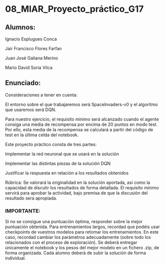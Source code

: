 # 08_MIAR_Proyecto_práctico_G17

## Alumnos:

Ignacio Esplugues Conca

Jair Francisco Flores Farfan

Juan José Galiana Merino

Mario David Soria Vilca



## Enunciado:

Consideraciones a tener en cuenta:

El entorno sobre el que trabajaremos será SpaceInvaders-v0 y el algoritmo que usaremos será DQN.

Para nuestro ejercicio, el requisito mínimo será alcanzado cuando el agente consiga una media de recompensa por encima de 20 puntos en modo test. Por ello, esta media de la recompensa se calculará a partir del código de test en la última celda del notebook.

Este proyecto práctico consta de tres partes:

Implementar la red neuronal que se usará en la solución

Implementar las distintas piezas de la solución DQN

Justificar la respuesta en relación a los resultados obtenidos

Rúbrica: Se valorará la originalidad en la solución aportada, así como la capacidad de discutir los resultados de forma detallada. El requisito mínimo servirá para aprobar la actividad, bajo premisa de que la discusión del resultado sera apropiada.


### IMPORTANTE:

Si no se consigue una puntuación óptima, responder sobre la mejor puntuación obtenida.
Para entrenamientos largos, recordad que podéis usar checkpoints de vuestros modelos para retomar los entrenamientos. En este caso, recordad cambiar los parámetros adecuadamente (sobre todo los relacionados con el proceso de exploración).
Se deberá entregar únicamente el notebook y los pesos del mejor modelo en un fichero .zip, de forma organizada.
Cada alumno deberá de subir la solución de forma individual.
